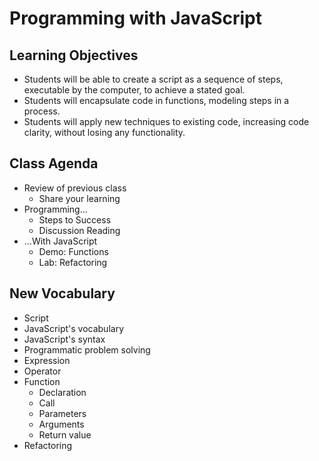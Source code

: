 # Programming with JavaScript

## Learning Objectives

- Students will be able to create a script as a sequence of steps, executable by the computer, to achieve a stated goal.
- Students will encapsulate code in functions, modeling steps in a process. 
- Students will apply new techniques to existing code, increasing code clarity, without losing any functionality. 

## Class Agenda

- Review of previous class
  - Share your learning
- Programming...
  - Steps to Success
  - Discussion Reading
- ...With JavaScript
  - Demo: Functions
  - Lab: Refactoring

## New Vocabulary

- Script
- JavaScript's vocabulary
- JavaScript's syntax
- Programmatic problem solving
- Expression
- Operator
- Function
  - Declaration
  - Call
  - Parameters
  - Arguments
  - Return value
- Refactoring
